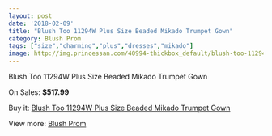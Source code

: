 ```yaml
---
layout: post
date: '2018-02-09'
title: "Blush Too 11294W Plus Size Beaded Mikado Trumpet Gown"
category: Blush Prom
tags: ["size","charming","plus","dresses","mikado"]
image: http://img.princessan.com/40994-thickbox_default/blush-too-11294w-plus-size-beaded-mikado-trumpet-gown.jpg
---
```

Blush Too 11294W Plus Size Beaded Mikado Trumpet Gown

On Sales: **$517.99**
<a href="https://www.princessan.com/en/blush-prom/19114-blush-too-11294w-plus-size-beaded-mikado-trumpet-gown.html"><amp-img layout="responsive" width="600" height="600" src="//img.princessan.com/40994-thickbox_default/blush-too-11294w-plus-size-beaded-mikado-trumpet-gown.jpg" alt="Blush Too 11294W Plus Size Beaded Mikado Trumpet Gown 0" /></a>
<a href="https://www.princessan.com/en/blush-prom/19114-blush-too-11294w-plus-size-beaded-mikado-trumpet-gown.html"><amp-img layout="responsive" width="600" height="600" src="//img.princessan.com/40995-thickbox_default/blush-too-11294w-plus-size-beaded-mikado-trumpet-gown.jpg" alt="Blush Too 11294W Plus Size Beaded Mikado Trumpet Gown 1" /></a>

Buy it: [Blush Too 11294W Plus Size Beaded Mikado Trumpet Gown](https://www.princessan.com/en/blush-prom/19114-blush-too-11294w-plus-size-beaded-mikado-trumpet-gown.html "Blush Too 11294W Plus Size Beaded Mikado Trumpet Gown")

View more: [Blush Prom](https://www.princessan.com/en/180-blush-prom "Blush Prom")